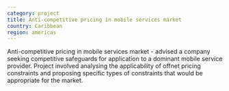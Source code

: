 ```yaml
---
category: project
title: Anti-competitive pricing in mobile services market
country: Caribbean
region: americas
---
```

Anti-competitive pricing in mobile services market - advised a company seeking competitive safeguards for application to a dominant mobile service provider.  Project involved analysing the applicability of offnet pricing constraints and proposing specific types of constraints that would be appropriate for the market. 